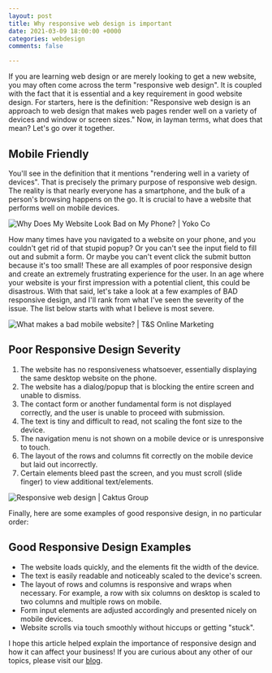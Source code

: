 ```yaml
---
layout: post
title: Why responsive web design is important
date: 2021-03-09 18:00:00 +0000
categories: webdesign
comments: false

---
```

If you are learning web design or are merely looking to get a new website, you may often come across the term "responsive web design". It is coupled with the fact that it is essential and a key requirement in good website design. For starters, here is the definition: "Responsive web design is an approach to web design that makes web pages render well on a variety of devices and window or screen sizes." Now, in layman terms, what does that mean? Let's go over it together.

## Mobile Friendly

You'll see in the definition that it mentions "rendering well in a variety of devices". That is precisely the primary purpose of responsive web design. The reality is that nearly everyone has a smartphone, and the bulk of a person's browsing happens on the go. It is crucial to have a website that performs well on mobile devices.

![Why Does My Website Look Bad on My Phone? | Yoko Co](https://mk0yokocokyoxj8ce6ki.kinstacdn.com/wp-content/uploads/2015/02/bad_phone_og.jpg)

How many times have you navigated to a website on your phone, and you couldn't get rid of that stupid popup? Or you can't see the input field to fill out and submit a form. Or maybe you can't event click the submit button because it's too small! These are all examples of poor responsive design and create an extremely frustrating experience for the user. In an age where your website is your first impression with a potential client, this could be disastrous. With that said, let's take a look at a few examples of BAD responsive design, and I'll rank from what I've seen the severity of the issue. The list below starts with what I believe is most severe.

![What makes a bad mobile website? | T&S Online Marketing](https://tandsgo.com/wp-content/uploads/2020/03/Shocked-woman-surfing-the-web.jpg)

## Poor Responsive Design Severity

1. The website has no responsiveness whatsoever, essentially displaying the same desktop website on the phone.
2. The website has a dialog/popup that is blocking the entire screen and unable to dismiss.
3. The contact form or another fundamental form is not displayed correctly, and the user is unable to proceed with submission.
4. The text is tiny and difficult to read, not scaling the font size to the device.
5. The navigation menu is not shown on a mobile device or is unresponsive to touch.
6. The layout of the rows and columns fit correctly on the mobile device but laid out incorrectly.
7. Certain elements bleed past the screen, and you must scroll (slide finger) to view additional text/elements.

![Responsive web design | Caktus Group](https://storage.googleapis.com/cw-p1w5jpim0sdhkccw8gr/media/blog-images/responsive-web-design-caktus.gif)

Finally, here are some examples of good responsive design, in no particular order:

## Good Responsive Design Examples

* The website loads quickly, and the elements fit the width of the device.
* The text is easily readable and noticeably scaled to the device's screen.
* The layout of rows and columns is responsive and wraps when necessary. For example, a row with six columns on desktop is scaled to two columns and multiple rows on mobile.
* Form input elements are adjusted accordingly and presented nicely on mobile devices.
* Website scrolls via touch smoothly without hiccups or getting "stuck".

I hope this article helped explain the importance of responsive design and how it can affect your business! If you are curious about any other of our topics, please visit our [blog](lorenzanadesigns/blog/). 